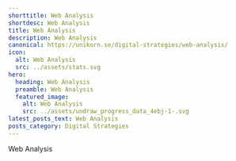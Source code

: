 ```yaml
---
shorttitle: Web Analysis
shortdesc: Web Analysis
title: Web Analysis
description: Web Analysis
canonical: https://unikorn.se/digital-strategies/web-analysis/
icon:
  alt: Web Analysis
  src: ../assets/stats.svg
hero:
  heading: Web Analysis
  preamble: Web Analysis
  featured_image:
    alt: Web Analysis
    src: ../assets/undraw_progress_data_4ebj-1-.svg
latest_posts_text: Web Analysis
posts_category: Digital Strategies
---
```

Web Analysis